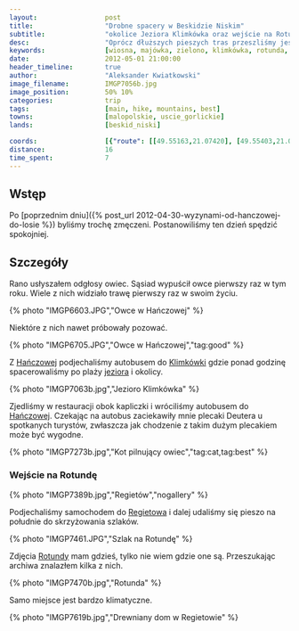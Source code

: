 ```yaml
---
layout:                 post
title:                  "Drobne spacery w Beskidzie Niskim"
subtitle:               "okolice Jeziora Klimkówka oraz wejście na Rotundę"
desc:                   "Oprócz dłuższych pieszych tras przeszliśmy jeszcze dwie mniejsze: spacer w okolicy Klimkówki (upał) oraz wejście na Rotundę."
keywords:               [wiosna, majówka, zielono, klimkówka, rotunda, hańczowa]
date:                   2012-05-01 21:00:00
header_timeline:        true
author:                 "Aleksander Kwiatkowski"
image_filename:         IMGP7056b.jpg
image_position:         50% 10%
categories:             trip
tags:                   [main, hike, mountains, best]
towns:                  [malopolskie, uscie_gorlickie]
lands:                  [beskid_niski]

coords:                 [{"route": [[49.55163,21.07420], [49.55403,21.08012], [49.55002,21.08467]], "type": "hike"}, {"route": [[49.47913,21.21745], [49.46876,21.21874], [49.47389,21.23590]], "type": "hike"}]
distance:               16
time_spent:             7
---
```


[wiki-beskid-niski]:            https://pl.wikipedia.org/wiki/Beskid_Niski
[wiki-hanczowa]:                https://pl.wikipedia.org/wiki/Ha%C5%84czowa
[wiki-wysowa]:                  https://pl.wikipedia.org/wiki/Wysowa-Zdr%C3%B3j
[wiki-bordiow]:                 https://pl.wikipedia.org/wiki/Bordi%C3%B3w_Wierch
[wiki-czarna]:                  https://pl.wikipedia.org/wiki/Czarna_(wojew%C3%B3dztwo_ma%C5%82opolskie)
[wiki-sucha-homola]:            https://pl.wikipedia.org/wiki/Sucha_Homola
[wiki-klimkowka]:               https://pl.wikipedia.org/wiki/Jezioro_Klimkowskie
[wiki-klimkowka-wies]:          https://pl.wikipedia.org/wiki/Klimk%C3%B3wka_(powiat_gorlicki)
[wiki-gsb]:                     https://pl.wikipedia.org/wiki/G%C5%82%C3%B3wny_Szlak_Beskidzki
[wiki-flasza]:                  https://pl.wikipedia.org/wiki/Flasza
[wiki-losie]:                   https://pl.wikipedia.org/wiki/%C5%81osie_(powiat_gorlicki)
[wiki-regietow]: https://pl.wikipedia.org/wiki/Regiet%C3%B3w
[wiki-rotunda]: https://pl.wikipedia.org/wiki/Rotunda_(g%C3%B3ra)

## Wstęp

Po
[poprzednim dniu]({% post_url 2012-04-30-wyzynami-od-hanczowej-do-losie %})
byliśmy trochę zmęczeni. Postanowiliśmy ten dzień spędzić spokojniej.


## Szczegóły

Rano usłyszałem odgłosy owiec. Sąsiad wypuścił owce pierwszy
raz w tym roku. Wiele z nich widziało trawę pierwszy raz w swoim życiu.

{% photo "IMGP6603.JPG","Owce w Hańczowej" %}

Niektóre z nich nawet próbowały pozować.

{% photo "IMGP6705.JPG","Owce w Hańczowej","tag:good" %}

Z [Hańczowej][wiki-hanczowa] podjechaliśmy autobusem do [Klimkówki][wiki-klimkowka-wies]
gdzie ponad godzinę spacerowaliśmy po plaży [jeziora][wiki-klimkowka] i okolicy.

{% photo "IMGP7063b.jpg","Jezioro Klimkówka" %}

Zjedliśmy w restauracji obok kapliczki i wróciliśmy autobusem
do [Hańczowej][wiki-hanczowa].
Czekając na autobus zaciekawiły mnie plecaki Deutera u spotkanych turystów,
zwłaszcza jak chodzenie z takim dużym plecakiem może być wygodne.

{% photo "IMGP7273b.jpg","Kot pilnujący owiec","tag:cat,tag:best" %}

### Wejście na Rotundę

{% photo "IMGP7389b.jpg","Regietów","nogallery" %}

Podjechaliśmy samochodem do [Regietowa][wiki-regietow] i dalej udaliśmy się pieszo
na południe do skrzyżowania szlaków.

{% photo "IMGP7461.JPG","Szlak na Rotundę" %}

Zdjęcia [Rotundy][wiki-rotunda] mam gdzieś, tylko nie wiem gdzie one są.
Przeszukając archiwa znalazłem kilka z nich.

{% photo "IMGP7470b.jpg","Rotunda" %}

Samo miejsce jest bardzo klimatyczne.

{% photo "IMGP7619b.jpg","Drewniany dom w Regietowie" %}
